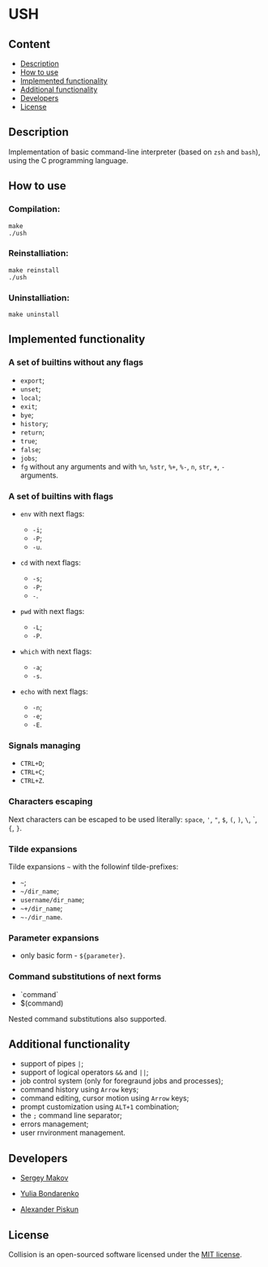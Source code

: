 # USH

## Content

- [Description](#description)
- [How to use](#how-to-use)
- [Implemented functionality](#implemented-functionality)
- [Additional functionality](#additional-functionality)
- [Developers](#developers)
- [License]($license)

## Description

Implementation of basic command-line interpreter (based on ```zsh``` and
```bash```), using the C programming language.

## How to use

### Compilation:

```
make
./ush
```

### Reinstalliation:

```
make reinstall
./ush
```

### Uninstalliation:

```
make uninstall
```

## Implemented functionality

### A set of builtins without any flags

- ```export```;
- ```unset```;
- ```local```;
- ```exit```;
- ```bye```;
- ```history```;
- ```return```;
- ```true```;
- ```false```;
- ```jobs```;
- ```fg``` without any arguments and with ```%n```, ```%str```, ```%+```,
```%-```, ```n```, ```str```, ```+```, ```-``` arguments.

### A set of builtins with flags

- ```env``` with next flags:
    - ```-i```;
    - ```-P```;
    - ```-u```.

- ```cd``` with next flags:
    - ```-s```;
    - ```-P```;
    - ```-```.

- ```pwd``` with next flags:
    - ```-L```;
    - ```-P```.

- ```which``` with next flags:
    - ```-a```;
    - ```-s```.

- ```echo``` with next flags:
    - ```-n```;
    - ```-e```;
    - ```-E```.

### Signals managing

- ```CTRL+D```;
- ```CTRL+C```;
- ```CTRL+Z```.

### Characters escaping

Next characters can be escaped to be used literally: ```space```, ```'```,
```"```, ```$```, ```(```, ```)```, ```\```, \`, ```{```, ```}```.

### Tilde expansions

Tilde expansions ```~``` with the followinf tilde-prefixes:

- ```~```;
- ```~/dir_name```;
- ```username/dir_name```;
- ```~+/dir_name```;
- ```~-/dir_name```.

### Parameter expansions

- only basic form - ```${parameter}```.

### Command substitutions of next forms

- \`command\`
- $(command)

Nested command substitutions also supported.

## Additional functionality

- support of pipes ```|```;
- support of logical operators ```&&``` and ```||```;
- job control system (only for foregraund jobs and processes);
- command history using ```Arrow``` keys;
- command editing, cursor motion using ```Arrow``` keys;
- prompt customization using ```ALT+1``` combination;
- the ```;``` command line separator;
- errors management;
- user rnvironment management.

## Developers

- [Sergey Makov](https://github.com/smak0v)

- [Yulia Bondarenko](https://github.com/kali-y23)

- [Alexander Piskun](https://github.com/alejinjer)

## License

Collision is an open-sourced software licensed under the
[MIT license](LICENSE.md).
